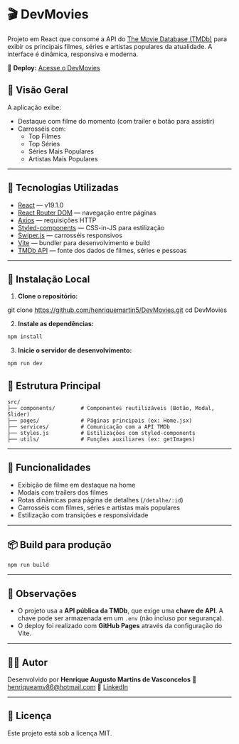 # 🎬 DevMovies

Projeto em React que consome a API do [The Movie Database (TMDb)](https://www.themoviedb.org/?language=pt-br) para exibir os principais filmes, séries e artistas populares da atualidade. A interface é dinâmica, responsiva e moderna.

🔗 **Deploy:** [Acesse o DevMovies](https://henriquemartin5.github.io/DevMovies/)

## 📸 Visão Geral

A aplicação exibe:

- Destaque com filme do momento (com trailer e botão para assistir)
- Carrosséis com:
  - Top Filmes
  - Top Séries
  - Séries Mais Populares
  - Artistas Mais Populares

---

## 🚀 Tecnologias Utilizadas

- [React](https://reactjs.org/) — v19.1.0
- [React Router DOM](https://reactrouter.com/) — navegação entre páginas
- [Axios](https://axios-http.com/) — requisições HTTP
- [Styled-components](https://styled-components.com/) — CSS-in-JS para estilização
- [Swiper.js](https://swiperjs.com/) — carrosséis responsivos
- [Vite](https://vitejs.dev/) — bundler para desenvolvimento e build
- [TMDb API](https://www.themoviedb.org/documentation/api) — fonte dos dados de filmes, séries e pessoas

---

## 🧰 Instalação Local

1. **Clone o repositório:**

git clone https://github.com/henriquemartin5/DevMovies.git
cd DevMovies


2. **Instale as dependências:**

```bash
npm install
```

3. **Inicie o servidor de desenvolvimento:**

```bash
npm run dev
```

## 📁 Estrutura Principal

```
src/
├── components/        # Componentes reutilizáveis (Botão, Modal, Slider)
├── pages/             # Páginas principais (ex: Home.jsx)
├── services/          # Comunicação com a API TMDb
├── styles.js          # Estilizações com styled-components
├── utils/             # Funções auxiliares (ex: getImages)
```

---

## 🧠 Funcionalidades

* Exibição de filme em destaque na home
* Modais com trailers dos filmes
* Rotas dinâmicas para página de detalhes (`/detalhe/:id`)
* Carrosséis com filmes, séries e artistas mais populares
* Estilização com transições e responsividade

---

## 📦 Build para produção

```bash
npm run build
```

---

## 📌 Observações

* O projeto usa a **API pública da TMDb**, que exige uma **chave de API**. A chave pode ser armazenada em um `.env` (não incluso por segurança).
* O deploy foi realizado com **GitHub Pages** através da configuração do Vite.

---

## 👨‍💻 Autor

Desenvolvido por **Henrique Augusto Martins de Vasconcelos**
📧 [henriqueamv86@hotmail.com](mailto:henriqueamv86@hotmail.com)
🔗 [LinkedIn](https://www.linkedin.com/in/henriquemartinsvasc/)

---

## 📝 Licença

Este projeto está sob a licença MIT.
